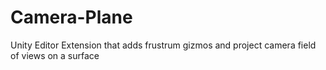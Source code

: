 # Camera-Plane
Unity Editor Extension that adds frustrum gizmos and project camera field of views on a surface
